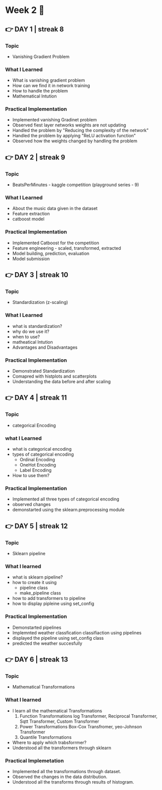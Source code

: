 # Week 2 🚀

##  👉 DAY 1 | streak 8

### Topic

- Vanishing Gradient Problem

### What I Learned

- What is vanishing gradient problem
- How can we find it in network training
- How to handle the problem
- Mathematical Intution

### Practical Implementation

- Implemented vanishing Gradinet problem
- Observed fiest layer networks weights are not updating
- Handled the problem by "Reducing the complexity of the network"
- Handled the problem by applying "ReLU activation function"
- Observed how the weights changed by handling the problem
 

##  👉 DAY 2 | streak 9

### Topic

- BeatsPerMinutes - kaggle competition (playground series - 9)

### What I Learned

- About the music data given in the dataset
- Feature extraction
- catboost model

### Practical Implementation

- Implemented Catboost for the competition
- Feature engineering - scaled, transformed, extracted
- Model building, prediction, evaluation
- Model submission


##  👉 DAY 3 | streak 10

### Topic

- Standardization (z-scaling)

### What I Learned 

- what is standardization?
- why do we use it?
- when to use?
- matheatical Intution
- Advantages and Disadvantages

### Practical Implementation

- Demonstrated Standardization
- Comapred with histplots and scatterplots
- Understanding the data before and after scaling


##  👉 DAY 4 | streak 11

### Topic 

- categorical Encoding

### what I Learned

- what is categorical encoding
- types of categorical encoding
    - Ordinal Encoding
    - OneHot Encoding
    - Label Encoding
- How to use them?

### Practical Implementation

- Implemented all three types of categorical encoding
- observed changes
- demonstarted using the sklearn.preprocessing module


##  👉 DAY 5 | streak 12

### Topic

- Sklearn pipeline

### What I learned

- what is sklearn pipeline?
- how to create it using
     - pipeline class
     - make_pipeline class
- how to add transformers to pipeline
- how to display pipleine using set_config

### Practical Implementation

- Demonstarted pipelines
- Implemnted weather classfication classifiaction using pipelines
- displayed the pipeline using set_config class
- predicted the weather succesfully


##  👉 DAY 6 | streak 13

### Topic 

- Mathematical Transformations

### What I learned 

- I learn all the mathematical Transformations
     1. Function Transformations
        log Transformer,
        Reciprocal Transformer,
        Sqtt Transformer,
        Custom Transformer
     2. Power Transformations
        Box-Cox Transfromer,
        yeo-Johnson Transformer
     3. Quantile Transformations
- Where to apply which trabsforrmer?
- Understood all the transformers through sklearn

### Practical Implemetation
- Implemented all the transformations through dataset.
- Observed the changes in the data distribution.
- Understood all the transforms through results of histogram.

